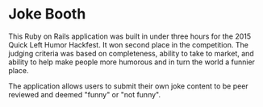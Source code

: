 # Joke Booth

This Ruby on Rails application was built in under three hours for the 2015 Quick
Left Humor Hackfest. It won second place in the competition. The judging
criteria was based on completeness, ability to take to market, and ability to
help make people more humorous and in turn the world a funnier place.

The application allows users to submit their own joke content to be peer reviewed and deemed
"funny" or "not funny".
